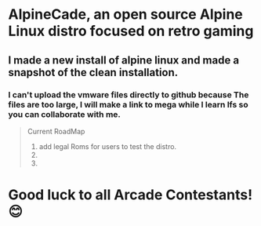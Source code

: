 # AlpineCade, an open source Alpine Linux distro focused on retro gaming

## I made a new install of alpine linux and made a snapshot of the clean installation.

### I can't upload the vmware files directly to github because The files are too large, I will make a link to mega while I learn lfs so you can collaborate with me.


> Current RoadMap
> 1. add legal Roms for users to test the distro.
> 2. 
> 3. 
 # Good luck to all Arcade Contestants! 😊
